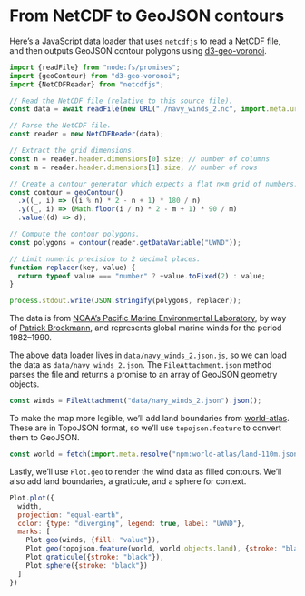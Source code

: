# From NetCDF to GeoJSON contours

Here’s a JavaScript data loader that uses [`netcdfjs`](https://github.com/cheminfo/netcdfjs) to read a NetCDF file, and then outputs GeoJSON contour polygons using [d3-geo-voronoi](https://github.com/Fil/d3-geo-voronoi).

```js run=false
import {readFile} from "node:fs/promises";
import {geoContour} from "d3-geo-voronoi";
import {NetCDFReader} from "netcdfjs";

// Read the NetCDF file (relative to this source file).
const data = await readFile(new URL("./navy_winds_2.nc", import.meta.url));

// Parse the NetCDF file.
const reader = new NetCDFReader(data);

// Extract the grid dimensions.
const n = reader.header.dimensions[0].size; // number of columns
const m = reader.header.dimensions[1].size; // number of rows

// Create a contour generator which expects a flat n×m grid of numbers.
const contour = geoContour()
  .x((_, i) => ((i % n) * 2 - n + 1) * 180 / n)
  .y((_, i) => (Math.floor(i / n) * 2 - m + 1) * 90 / m)
  .value((d) => d);

// Compute the contour polygons.
const polygons = contour(reader.getDataVariable("UWND"));

// Limit numeric precision to 2 decimal places.
function replacer(key, value) {
  return typeof value === "number" ? +value.toFixed(2) : value;
}

process.stdout.write(JSON.stringify(polygons, replacer));
```

The data is from [NOAA’s Pacific Marine Environmental Laboratory](https://ferret.pmel.noaa.gov/Ferret/documentation/users-guide/introduction/SAMPLE-DATA-SETS), by way of [Patrick Brockmann](https://github.com/PBrockmann/D3_netcdfjs), and represents global marine winds for the period 1982–1990.

The above data loader lives in `data/navy_winds_2.json.js`, so we can load the data as `data/navy_winds_2.json`. The `FileAttachment.json` method parses the file and returns a promise to an array of GeoJSON geometry objects.

```js echo
const winds = FileAttachment("data/navy_winds_2.json").json();
```

To make the map more legible, we’ll add land boundaries from [world-atlas](https://github.com/topojson/world-atlas). These are in TopoJSON format, so we’ll use `topojson.feature` to convert them to GeoJSON.

```js echo
const world = fetch(import.meta.resolve("npm:world-atlas/land-110m.json")).then((r) => r.json());
```

Lastly, we’ll use `Plot.geo` to render the wind data as filled contours. We’ll also add land boundaries, a graticule, and a sphere for context.

```js echo
Plot.plot({
  width,
  projection: "equal-earth",
  color: {type: "diverging", legend: true, label: "UWND"},
  marks: [
    Plot.geo(winds, {fill: "value"}),
    Plot.geo(topojson.feature(world, world.objects.land), {stroke: "black"}),
    Plot.graticule({stroke: "black"}),
    Plot.sphere({stroke: "black"})
  ]
})
```
